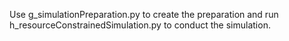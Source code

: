 Use g_simulationPreparation.py to create the preparation and run h_resourceConstrainedSimulation.py to conduct the simulation.
